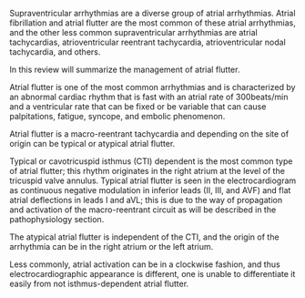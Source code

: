 Supraventricular arrhythmias are a diverse group of atrial arrhythmias. Atrial fibrillation and atrial flutter are the most common of these atrial arrhythmias, and the other less common supraventricular arrhythmias are atrial tachycardias, atrioventricular reentrant tachycardia, atrioventricular nodal tachycardia, and others.

In this review will summarize the management of atrial flutter.

Atrial flutter is one of the most common arrhythmias and is characterized by an abnormal cardiac rhythm that is fast with an atrial rate of 300beats/min and a ventricular rate that can be fixed or be variable that can cause palpitations, fatigue, syncope, and embolic phenomenon.

Atrial flutter is a macro-reentrant tachycardia and depending on the site of origin can be typical or atypical atrial flutter.

Typical or cavotricuspid isthmus (CTI) dependent is the most common type of atrial flutter; this rhythm originates in the right atrium at the level of the tricuspid valve annulus. Typical atrial flutter is seen in the electrocardiogram as continuous negative modulation in inferior leads (II, III, and AVF) and flat atrial deflections in leads I and aVL; this is due to the way of propagation and activation of the macro-reentrant circuit as will be described in the pathophysiology section.

The atypical atrial flutter is independent of the CTI, and the origin of the arrhythmia can be in the right atrium or the left atrium.

Less commonly, atrial activation can be in a clockwise fashion, and thus electrocardiographic appearance is different, one is unable to differentiate it easily from not isthmus-dependent atrial flutter.